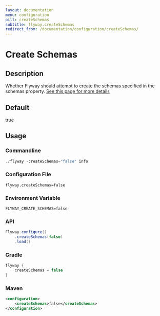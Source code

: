 ```yaml
---
layout: documentation
menu: configuration
pill: createSchemas
subtitle: flyway.createSchemas
redirect_from: /documentation/configuration/createSchemas/
---
```


# Create Schemas

## Description
Whether Flyway should attempt to create the schemas specified in the schemas property. [See this page for more details](/documentation/concepts/migrations#the-createschemas-option-and-the-schema-history-table)

## Default
true

## Usage

### Commandline
```powershell
./flyway -createSchemas="false" info
```

### Configuration File
```properties
flyway.createSchemas=false
```

### Environment Variable
```properties
FLYWAY_CREATE_SCHEMAS=false
```

### API
```java
Flyway.configure()
    .createSchemas(false)
    .load()
```

### Gradle
```groovy
flyway {
    createSchemas = false
}
```

### Maven
```xml
<configuration>
    <createSchemas>false</createSchemas>
</configuration>
```
